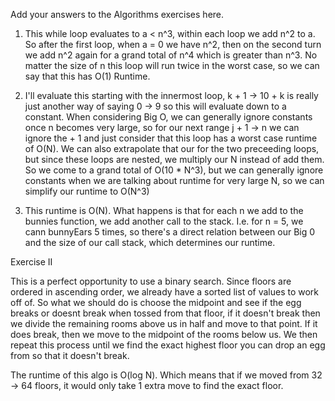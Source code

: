 Add your answers to the Algorithms exercises here.
1. This while loop evaluates to a < n^3, within each loop we add n^2 to a. So after the first loop, when a = 0 we have n^2, then on the second turn we add n^2 again for a grand total of n^4 which is greater than n^3. No matter the size of n this loop will run twice in the worst case, so we can say that this has O(1) Runtime.

2. I'll evaluate this starting with the innermost loop, k + 1 -> 10 + k is really just another way of saying 0 -> 9 so this will evaluate down to a constant. When considering Big O, we can generally ignore constants once n becomes very large, so for our next range j + 1 -> n we can ignore the + 1 and just consider that this loop has a worst case runtime of O(N). We can also extrapolate that our for the two preceeding loops, but since these loops are nested, we multiply our N instead of add them. So we come to a grand total of O(10 * N^3), but we can generally ignore constants when we are talking about runtime for very large N, so we can simplify our runtime to O(N^3)

3. This runtime is O(N). What happens is that for each n we add to the bunnies function, we add another call to the stack. I.e. for n = 5, we cann bunnyEars 5 times, so there's a direct relation between our Big 0 and the size of our call stack, which determines our runtime. 

Exercise II

This is a perfect opportunity to use a binary search. Since floors are ordered in ascending order, we already have a sorted list of values to work off of. So what we should do is choose the midpoint and see if the egg breaks or doesnt break when tossed from that floor, if it doesn't break then we divide the remaining rooms above us in half and move to that point. If it does break, then we move to the midpoint of the rooms below us. We then repeat this process until we find the exact highest floor you can drop an egg from so that it doesn't break.

The runtime of this algo is O(log N). Which means that if we moved from 32 -> 64 floors, it would only take 1 extra move to find the exact floor.